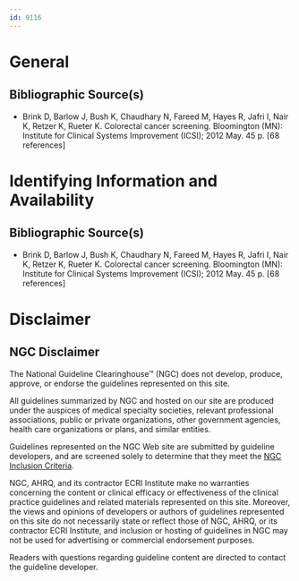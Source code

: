 ```yaml
---
id: 9116
---
```


# General

## Bibliographic Source(s)

- Brink D, Barlow J, Bush K, Chaudhary N, Fareed M, Hayes R, Jafri I, Nair K, Retzer K, Rueter K. Colorectal cancer screening. Bloomington (MN): Institute for Clinical Systems Improvement (ICSI); 2012 May. 45 p. [68 references]

# Identifying Information and Availability

## Bibliographic Source(s)

- Brink D, Barlow J, Bush K, Chaudhary N, Fareed M, Hayes R, Jafri I, Nair K, Retzer K, Rueter K. Colorectal cancer screening. Bloomington (MN): Institute for Clinical Systems Improvement (ICSI); 2012 May. 45 p. [68 references]

# Disclaimer

## NGC Disclaimer

The National Guideline Clearinghouse™ (NGC) does not develop, produce, approve, or endorse the guidelines represented on this site.

All guidelines summarized by NGC and hosted on our site are produced under the auspices of medical specialty societies, relevant professional associations, public or private organizations, other government agencies, health care organizations or plans, and similar entities.

Guidelines represented on the NGC Web site are submitted by guideline developers, and are screened solely to determine that they meet the [NGC Inclusion Criteria](/help-and-about/summaries/inclusion-criteria).

NGC, AHRQ, and its contractor ECRI Institute make no warranties concerning the content or clinical efficacy or effectiveness of the clinical practice guidelines and related materials represented on this site. Moreover, the views and opinions of developers or authors of guidelines represented on this site do not necessarily state or reflect those of NGC, AHRQ, or its contractor ECRI Institute, and inclusion or hosting of guidelines in NGC may not be used for advertising or commercial endorsement purposes.

Readers with questions regarding guideline content are directed to contact the guideline developer.

